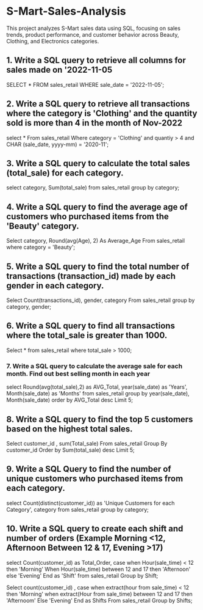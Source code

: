 # S-Mart-Sales-Analysis
This project analyzes S-Mart sales data using SQL, focusing on sales trends, product performance, and customer behavior across Beauty, Clothing, and Electronics categories.

## 1. Write a SQL query to retrieve all columns for sales made on '2022-11-05
SELECT * FROM sales_retail
WHERE sale_date = '2022-11-05';


## 2. Write a SQL query to retrieve all transactions where the category is 'Clothing' and the quantity sold is more than 4 in the month of Nov-2022
select *
From sales_retail
Where category = 'Clothing'
and quantiy > 4 and
CHAR (sale_date, yyyy-mm) = '2020-11';


## 3. Write a SQL query to calculate the total sales (total_sale) for each category.
select category, Sum(total_sale) from sales_retail
group by category;


## 4. Write a SQL query to find the average age of customers who purchased items from the 'Beauty' category.
Select category, Round(avg(Age), 2) As Average_Age From sales_retail
where category = 'Beauty';


## 5. Write a SQL query to find the total number of transactions (transaction_id) made by each gender in each category.
Select Count(transactions_id), gender, category From sales_retail
group by category, gender;


## 6. Write a SQL query to find all transactions where the total_sale is greater than 1000.
Select * from sales_retail
where total_sale > 1000;



### 7. Write a SQL query to calculate the average sale for each month. Find out best selling month in each year
select
Round(avg(total_sale),2) as AVG_Total,
year(sale_date) as 'Years',
Month(sale_date) as 'Months'
from
sales_retail
group by year(sale_date), Month(sale_date)
order by AVG_Total desc
Limit 5;


## 8. Write a SQL query to find the top 5 customers based on the highest total sales.
Select customer_id , sum(Total_sale) From sales_retail
Group By customer_id
Order by Sum(total_sale) desc
Limit 5;


## 9. Write a SQL Query to find the number of unique customers who purchased items from each category.
select
Count(distinct(customer_id)) as 'Unique Customers for each Category',
category
from
sales_retail
group by category;


## 10. Write a SQL query to create each shift and number of orders (Example Morning <12, Afternoon Between 12 & 17, Evening >17)
select Count(customer_id) as Total_Order,
case
when Hour(sale_time) < 12 then 'Morning'
When Hour(sale_time) between 12 and 17 then 'Afternoon'
else 'Evening'
End as 'Shift'
from sales_retail
Group by Shift;

Select count(customer_id) ,
case
when extract(hour from sale_time) < 12 then 'Morning'
when extract(Hour from sale_time) between 12 and 17 then 'Afternoom'
Else 'Evening'
End as Shifts
From sales_retail
Group by Shifts;
